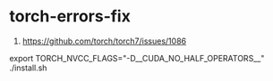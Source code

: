 # torch-errors-fix

1. https://github.com/torch/torch7/issues/1086

export TORCH_NVCC_FLAGS="-D__CUDA_NO_HALF_OPERATORS__"
./install.sh
